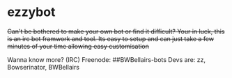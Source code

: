 # ezzybot

~~Can't be bothered to make your own bot or find it difficult?
Your in luck, this is an irc bot framwork and tool.
Its easy to setup and can just take a few minutes of your time allowing easy customisation~~

Wanna know more? (IRC) Freenode: ##BWBellairs-bots
Devs are: zz, Bowserinator, BWBellairs
